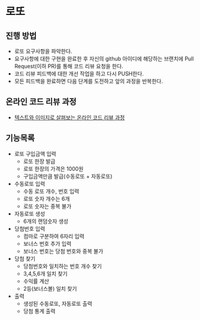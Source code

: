 # 로또
## 진행 방법
* 로또 요구사항을 파악한다.
* 요구사항에 대한 구현을 완료한 후 자신의 github 아이디에 해당하는 브랜치에 Pull Request(이하 PR)를 통해 코드 리뷰 요청을 한다.
* 코드 리뷰 피드백에 대한 개선 작업을 하고 다시 PUSH한다.
* 모든 피드백을 완료하면 다음 단계를 도전하고 앞의 과정을 반복한다.

## 온라인 코드 리뷰 과정
* [텍스트와 이미지로 살펴보는 온라인 코드 리뷰 과정](https://github.com/next-step/nextstep-docs/tree/master/codereview)

## 기능목록
* 로또 구입금액 입력
  * 로또 한장 발급
  * 로또 한장의 가격은 1000원
  * 구입금액만큼 발급(수동로또 + 자동로또)
* 수동로또 입력
  * 수동 로또 개수, 번호 입력
  * 로또 숫자 개수는 6개
  * 로또 숫자는 중복 불가
* 자동로또 생성
  * 6개의 랜덤숫자 생성
* 당첨번호 입력
  * 컴마로 구분하여 6자리 입력
  * 보너스 번호 추가 입력
  * 보너스 번호는 당첨 번호와 중복 불가
* 당첨 찾기
  * 당첨번호와 일치하는 번호 개수 찾기
  * 3,4,5,6개 일치 찾기
  * 수익률 계산
  * 2등(보너스볼) 일치 찾기
* 출력
  * 생성된 수동로또, 자동로또 출력
  * 당첨 통계 출력